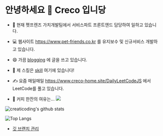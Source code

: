 # 안녕하세요 👋 Creco 입니당

- 🔭 현재 펫프렌즈 가치개발팀에서 서비스파트 프론트엔드 담당하여 일하고 있습니다.

- 💻 웹사이트 https://www.pet-friends.co.kr 를 유지보수 및 신규서비스 개발하고 있습니다.

- 😄 가끔 [blogging](https://blog.fedev.kr/document/list) 에 글을 쓰고 있습니다.

- 🏅 제 스킬은 [skill](https://www.creco-home.site/skill) 여기에 있습니다!

- ✍️ 요즘 매일매일 https://www.creco-home.site/DailyLeetCodeJS 에서 LeetCode를 풀고 있습니다.

- 🥤 커피 한잔의 여유는... [![](https://img.buymeacoffee.com/button-api/?text=Buy%20me%20a%20coffee&emoji=&slug=creaticoding&button_colour=40DCA5&font_colour=ffffff&font_family=Cookie&outline_colour=000000&coffee_colour=FFDD00)](https://www.buymeacoffee.com/creaticoding)

![creaticoding's github stats](https://github-readme-stats.vercel.app/api?username=creaticoding&count_private=true)

![Top Langs](https://github-readme-stats.vercel.app/api/top-langs/?username=creaticoding)

- [깃 브랜치 관리](https://www.creco-home.site/git-branch-management-strategy)

<!--
**CreatiCoding/CreatiCoding** is a ✨ _special_ ✨ repository because its `README.md` (this file) appears on your GitHub profile.

Here are some ideas to get you started:

- 🔭 I’m currently working on ...
- 🌱 I’m currently learning ...
- 👯 I’m looking to collaborate on ...
- 🤔 I’m looking for help with ...
- 💬 Ask me about ...
- 📫 How to reach me: ...
- 😄 Pronouns: ...
- ⚡ Fun fact: ...
-->
